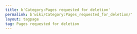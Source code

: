 ```yaml
---
title: b'Category:Pages requested for deletion'
permalink: b'wiki/Category:Pages_requested_for_deletion/'
layout: tagpage
tag: Pages requested for deletion
---
```



